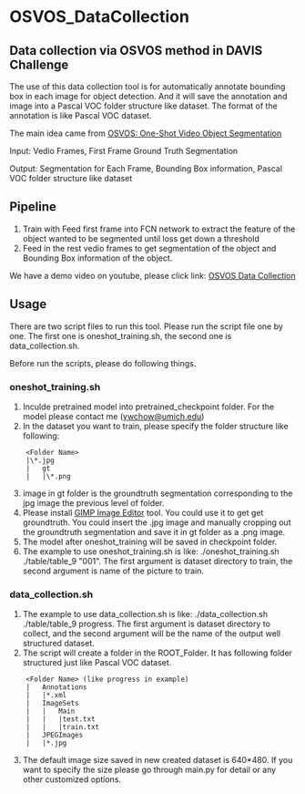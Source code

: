 # OSVOS_DataCollection
## Data collection via OSVOS method in DAVIS Challenge

The use of this data collection tool is for automatically annotate bounding box in each image for object detection. And it will save the annotation and image into a Pascal VOC folder structure like dataset. The format of the annotation is like Pascal VOC dataset.

The main idea came from [OSVOS: One-Shot Video Object Segmentation](https://arxiv.org/pdf/1611.05198.pdf)

Input: Vedio Frames, First Frame Ground Truth Segmentation

Output: Segmentation for Each Frame, Bounding Box information, Pascal VOC folder structure like dataset

## Pipeline
1. Train with Feed first frame into FCN network to extract the feature of the object wanted to be segmented until loss get down a threshold
2. Feed in the rest vedio frames to get segmentation of the object and Bounding Box information of the object.

We have a demo video on youtube, please click link: [OSVOS Data Collection](https://www.youtube.com/watch?v=xKtegsclTI8)

## Usage

There are two script files to run this tool. Please run the script file one by one. The first one is oneshot_training.sh, the second one is data_collection.sh.

Before run the scripts, please do following things.

### oneshot_training.sh
1. Inculde pretrained model into pretrained_checkpoint folder. For the model please contact me (ywchow@umich.edu)
2. In the dataset you want to train, please specify the folder structure like following:
```
	<Folder Name>
	|\*.jpg	     
	|	gt 
	|	|\*.png 
```
3. image in gt folder is the groundtruth segmentation corresponding to the jpg image the previous level of folder.
4. Please install [GIMP Image Editor](https://www.gimp.org/) tool. You could use it to get get groundtruth. You could insert the .jpg image and manually cropping out the groundtruth segmentation and save it in gt folder as a .png image.
5. The model after oneshot_training will be saved in checkpoint folder.
6. The example to use oneshot_training.sh is like: ./oneshot_training.sh ./table/table_9 "001". The first argument is dataset directory to train, the second argument is name of the picture to train.

### data_collection.sh
1. The example to use data_collection.sh is like: ./data_collection.sh ./table/table_9 progress. The first argument is dataset directory to collect, and the second argument will be the name of the output well structured dataset.
2. The script will create a folder in the ROOT_Folder. It has following folder structured just like Pascal VOC dataset.
```
	<Folder Name> (like progress in example)
	|	Annotations
	|	|*.xml
	|	ImageSets
	|	|	Main
	|	|	|test.txt
	|	|	|train.txt
	|	JPEGImages
	|	|*.jpg
```
3. The default image size saved in new created dataset is 640*480. If you want to specify the size please go through main.py for detail or any other customized options. 
